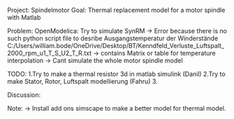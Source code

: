 Project: Spindelmotor
Goal: Thermal replacement model for a motor spindle with Matlab


Problem: OpenModelica: Try to simulate SynRM -> Error because there is no such python script file to desribe Ausgangstemperatur der Winderstände
C:/Users/william.bode/OneDrive/Desktop/BT/Kenndfeld_Verluste_Luftspalt_2000_rpm_u1_T_S_U2_T_R.txt -> contains Matrix or table for temperature interpolation
-> Cant simulate the whole motor spindle model



TODO:
1.Try to make a thermal resistor 3d in matlab simulink (Danil)
2.Try to make Stator, Rotor, Luftspalt modellierung (Fahru)
3.

Discussion:


Note:
-> Install add ons simscape to make a better model for thermal model.
